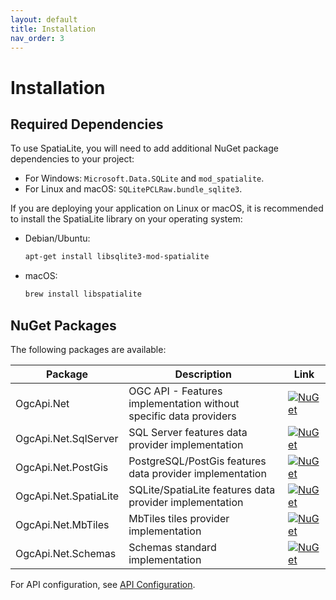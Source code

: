 ```yaml
---
layout: default
title: Installation
nav_order: 3
---
```


# Installation

## Required Dependencies
To use SpatiaLite, you will need to add additional NuGet package dependencies to your project:
- For Windows: `Microsoft.Data.SQLite` and `mod_spatialite`.
- For Linux and macOS: `SQLitePCLRaw.bundle_sqlite3`.

If you are deploying your application on Linux or macOS, it is recommended to install the SpatiaLite library on your operating system:
- Debian/Ubuntu:
  ```bash
  apt-get install libsqlite3-mod-spatialite
  ```
- macOS:
  ```bash
  brew install libspatialite
  ```

## NuGet Packages
The following packages are available:

| Package | Description | Link |
| --- | --- | --- |
| OgcApi.Net | OGC API - Features implementation without specific data providers | <a href="https://www.nuget.org/packages/OgcApi.Net/ "><img src="https://img.shields.io/nuget/v/OgcApi.Net " alt="NuGet"></a> |
| OgcApi.Net.SqlServer | SQL Server features data provider implementation | <a href="https://www.nuget.org/packages/OgcApi.Net.SqlServer/ "><img src="https://img.shields.io/nuget/v/OgcApi.Net.SqlServer " alt="NuGet"></a> |
| OgcApi.Net.PostGis | PostgreSQL/PostGis features data provider implementation | <a href="https://www.nuget.org/packages/OgcApi.Net.PostGis/ "><img src="https://img.shields.io/nuget/v/OgcApi.Net.PostGis " alt="NuGet"></a> |
| OgcApi.Net.SpatiaLite | SQLite/SpatiaLite features data provider implementation | <a href="https://www.nuget.org/packages/OgcApi.Net.SpatiaLite/ "><img src="https://img.shields.io/nuget/v/OgcApi.Net.SpatiaLite " alt="NuGet"></a> |
| OgcApi.Net.MbTiles | MbTiles tiles provider implementation | <a href="https://www.nuget.org/packages/OgcApi.Net.MbTiles/ "><img src="https://img.shields.io/nuget/v/OgcApi.Net.MbTiles " alt="NuGet"></a> |
| OgcApi.Net.Schemas | Schemas standard implementation | <a href="https://www.nuget.org/packages/OgcApi.Net.Schemas/ "><img src="https://img.shields.io/nuget/v/OgcApi.Net.Schemas " alt="NuGet"></a> |
For API configuration, see [API Configuration](configuration.md).